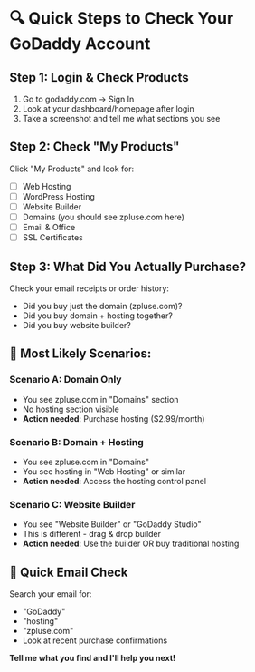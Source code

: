 # 🔍 Quick Steps to Check Your GoDaddy Account

## Step 1: Login & Check Products
1. Go to godaddy.com → Sign In
2. Look at your dashboard/homepage after login
3. Take a screenshot and tell me what sections you see

## Step 2: Check "My Products" 
Click "My Products" and look for:
- [ ] Web Hosting
- [ ] WordPress Hosting  
- [ ] Website Builder
- [ ] Domains (you should see zpluse.com here)
- [ ] Email & Office
- [ ] SSL Certificates

## Step 3: What Did You Actually Purchase?
Check your email receipts or order history:
- Did you buy just the domain (zpluse.com)?
- Did you buy domain + hosting together?
- Did you buy website builder?

## 🤔 Most Likely Scenarios:

### Scenario A: Domain Only
- You see zpluse.com in "Domains" section
- No hosting section visible
- **Action needed**: Purchase hosting ($2.99/month)

### Scenario B: Domain + Hosting
- You see zpluse.com in "Domains" 
- You see hosting in "Web Hosting" or similar
- **Action needed**: Access the hosting control panel

### Scenario C: Website Builder
- You see "Website Builder" or "GoDaddy Studio"
- This is different - drag & drop builder
- **Action needed**: Use the builder OR buy traditional hosting

## 📧 Quick Email Check
Search your email for:
- "GoDaddy" 
- "hosting"
- "zpluse.com"
- Look at recent purchase confirmations

**Tell me what you find and I'll help you next!**
